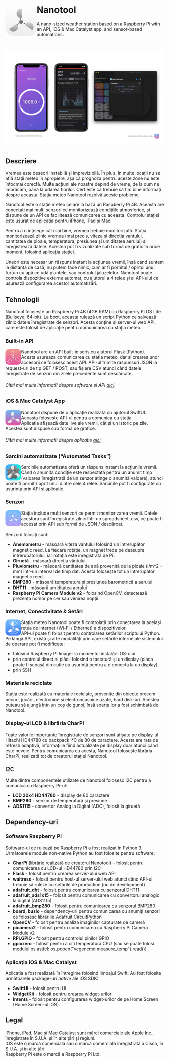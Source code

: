 # <img align="left" src="/repoAssets/nanotool.png" width="100" alt="Nanotool logo"> Nanotool
A nano-sized weather station based on a Raspberry Pi with an API, iOS & Mac Catalyst app, and sensor-based automations.

# <img src="/repoAssets/nanotoolAppPosterImage.png" alt="Nanotool App Banner">

## Descriere
Vremea este deseori instabilă și imprevizibilă. În plus, în multe locații nu se află stații meteo în apropiere, așa că prognoza pentru aceste zone nu este întocmai corectă. Multe acțiuni ale noastre depind de vreme, de la cum ne îmbrăcăm, până la udarea florilor. Cert este că trebuie să fim bine informați despre aceasta. Stația meteo Nanotool rezolvă aceste probleme.<br/>

Nanotool este o stație meteo ce are la bază un Raspberry Pi 4B. Aceasta are conectați mai mulți senzori ce monitorizează condițiile atmosferice, și dispune de un API ce facilitează comunicarea cu aceasta. Controlul stației este ușurat de aplicația pentru iPhone, iPad și Mac.

Pentru a o înțelege cât mai bine, vremea trebuie monitorizată. Stația monitorizează zilnic vremea (mai precis, viteza si directia vantului, cantitatea de ploaie, temperatura, presiunea și umiditatea aerului) și înregistrează datele. Acestea pot fi vizualizate sub formă de grafic în orice moment, folosind aplicația stației.<br/>

Uneori este necesar un răspuns instant la acțiunea vremii, însă cand suntem la distantă de casă, nu putem face nimic, cum ar fi pornitul / opritul unui furtun cu apă ce udă plantele, sau controlul jaluzelelor. Nanotool poate controla dispozitive externe automat, cu ajutorul a 4 relee și al API-ului ce ușurează configurarea acestor automatizări.<br/>

## Tehnologii
Nanotool folosește un Raspberry Pi 4B (4GB RAM) cu Raspberry Pi OS Lite (Bullseye, 64-bit). La boot, aceasta rulează un script Python ce salvează zilnic datele înregistrate de senzori. Acesta conține și server-ul web API, care este folosit de aplicație pentru comunicarea cu stația meteo.

###  Built-in API
<img align="left" src="/repoAssets/nanotoolAPI.png" width="50" alt="Nanotool logo"> Nanotool are un API built-in scris cu ajutorul Flask (Python).<br/>Acesta usureaza comunicarea cu statia meteo, dar si crearea unor accesorii ce folosesc acest API. API-ul trimite raspunsuri JSON la request-uri de tip GET / POST, sau fișiere CSV atunci când datele înregistrate de senzori din zilele precedente sunt descărcate.</br>
###### Cititi mai multe informatii despre software si API [aici](/software/info.md).

###  iOS & Mac Catalyst App
<img align="left" src="/repoAssets/nanotoolApp.png" width="50" alt="Nanotool logo"> Nanotool dispune de o aplicație realizată cu ajutorul SwiftUI. Aceasta foloseste API-ul pentru a comunica cu stația.<br/>Aplicatia afișează date live ale vremii, cât și un istoric pe zile. Acestea sunt dispuse sub formă de grafice.<br/>
###### Cititi mai multe informatii despre aplicatie [aici](/app/info.md).

### Sarcini automatizate (“Automated Tasks”)
<img align="left" src="/repoAssets/nanotoolAuto.png" width="50" alt="Nanotool Automated Tasks logo"> Sarcinile automatizate oferă un răspuns instant la acțiunile vremii. Când o anumită condiție este respectată pentru un anumit timp (valoarea înregistrată de un senzor atinge o anumită valoare), atunci poate fi pornit / oprit unul dintre cele 4 relee. Sarcinile pot fi configurate cu usurinta prin API si aplicatie.

###  Senzori
<img align="left" src="/repoAssets/nanotoolSensors.png" width="50" alt="Nanotool logo">Stația include mulți senzori ce permit monitorizarea vremii. Datele acestora sunt înregistrate zilnic într-un spreadsheet .csv, ce poate fi accesat prin API sub formă de JSON / descărcat.<br/></br>Senzorii folosiți sunt:
   - <b>Anemometru</b> - măsoară viteza vântului folosind un întrerupător magnetic reed. La fiecare rotație, un magnet trece pe deasupra întrerupătorului, iar rotația este înregistrată de Pi.
   - <b>Giruetă</b> - măsoară direcția vântului 
   - <b>Pluviometru</b> - măsoară cantitatea de apă provenită de la ploaie (l/m^2 = mm) într-un interval de timp dat. Acesta folosește tot un întrerupător magnetic reed.
   - <b>BMP280</b> - măsoară temperatura și presiunea barometrică a aerului
   - <b>DHT11</B> - măsoară umiditatea aerului
   - <b>Raspberry Pi Camera Module v2</b> - folosind OpenCV, detectează prezența norilor pe cer sau venirea nopții

### Internet, Conectivitate & Setări
<img align="left" src="/repoAssets/nanotoolConnect.png" width="50" alt="Nanotool Connectivity logo"> Stația meteo Nanotool poate fi controlată prin conectarea la aceiași rețea de internet (Wi-Fi / Ethernet) a dispozitivelor. </br> API-ul poate fi folosit pentru controlarea setărilor scriptului Python. Pe lângă API, există și alte modalități prin care setările interne ale sistemului de operare pot fi modificate: 
   - folosind Raspberry Pi Imager la momentul instalării OS-ului
   - prin controlul direct al plăcii folosind o tastatură și un display (placa poate fi scoasă din cutie cu ușurință pentru a o conecta la un display)
   - prin SSH

### Materiale reciclate
Stația este realizată cu materiale reciclate, provenite din obiecte precum becuri, jucării, electronice și electroncasnice uzate, hard disk-uri. Acestea puteau să ajungă într-un coș de gunoi, însă soarta lor a fost schimbată de Nanotool.

### Display-ul LCD & librăria CharPi
Toate valorile importante înregistrate de senzori sunt afișate pe display-ul Hitachi HD44780 cu backpack I²C de 80 de caractere. Acesta are rata de refresh adaptivă, informațiile fiind actualizate pe display doar atunci când este nevoie. Pentru comunicarea cu acesta, Nanotool folosește librăria CharPi, realizată tot de creatorul stației Nanotool.

### I2C
Multe dintre componentele utilizate de Nanotool folosesc I2C pentru a comunica cu Raspberry Pi-ul:
   - <b>LCD 20x4 HD44780</b> - display de 80 caractere
   - <b>BMP280</b> - senzor de temperatură și presiune
   - <b>ADS1115</b> - convertor Analog la Digital (ADC), folosit la giruetă

## Dependency-uri
### Software Raspberry Pi
Software-ul ce rulează pe Raspberry Pi a fost realizat în Python 3.</br>Următoarele module non-native Python au fost folosite pentru software:
   - <b>CharPi</b> (librărie realizată de creatorul Nanotool) - folosit pentru comunicarea cu LCD-ul HD44780 prin I2C
   - <b>Flask</b> - folosit pentru crearea server-ului web API
   - <b>waitress</b> - folosit pentru host-ul server-ului web atunci când API-ul trebuie să ruleze cu setările de production (nu de development)
   - <b>adafruit_dht</b> - folosit pentru comunicarea cu senzorul DHT11
   - <b>adafruit_ads1x15</b> - folosit pentru comunicarea cu convertorul analogic la digital (ADS1115)
   - <b>adafruit_bmp280</b> - folosit pentru comunicarea cu senzorul BMP280
   - <b>board, busio</b> - dependency-uri pentru comunicarea cu anumiți senzori ce folosesc librăriile Adafruit CircuitPython
   - <b>OpenCV</b> - folosit pentru analiza imaginilor capturate de cameră
   - <b>picamera2</b> - folosit pentru comunicarea cu Raspberry Pi Camera Module v2
   - <b>RPi.GPIO</b> - folosit pentru controlul pinilor GPIO
   - <b>gpiozero</b> - folosit pentru a citi temperatura CPU (sau se poate folosi modulul os astfel: os.popen("vcgencmd measure_temp").read())
   
### Aplicația iOS & Mac Catalyst
Aplicația a fost realizată în întregime folosind limbajul Swift.
Au fost folosite următoarele package-uri <i>native</i> ale iOS SDK:
   - <b>SwiftUI</b> - folosit pentru UI
   - <b>WidgetKit</b> - folosit pentru crearea widget-urilor
   - <b>Intents</b> - folosit pentru configurarea widget-urilor de pe Home Screen (Home Screen-ul iOS).
   
## Legal
iPhone, iPad, Mac și Mac Catalyst sunt mărci comerciale ale Apple Inc., înregistrate în S.U.A. și în alte țări și regiuni.<br/> IOS este o marcă comercială sau o marcă comercială înregistrată a Cisco, în S.U.A. și în alte țări.<br/>Raspberry Pi este o marcă a Raspberry Pi Ltd.
